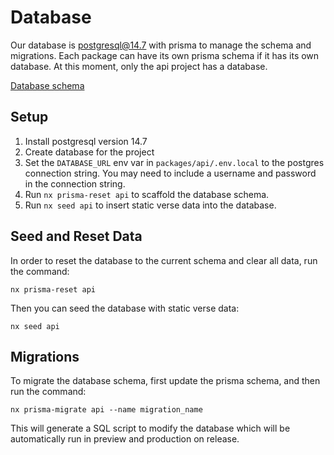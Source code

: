 # Database

Our database is postgresql@14.7 with prisma to manage the schema and migrations. Each package can have its own prisma schema if it has its own database. At this moment, only the api project has a database.

[Database schema](./../packages/api/prisma/schema.prisma)

## Setup

1. Install postgresql version 14.7
1. Create database for the project
1. Set the `DATABASE_URL` env var in `packages/api/.env.local` to the postgres connection string. You may need to include a username and password in the connection string.
1. Run `nx prisma-reset api` to scaffold the database schema.
1. Run `nx seed api` to insert static verse data into the database.

## Seed and Reset Data

In order to reset the database to the current schema and clear all data, run the command:

```
nx prisma-reset api
```

Then you can seed the database with static verse data:

```
nx seed api
```

## Migrations

To migrate the database schema, first update the prisma schema, and then run the command:

```
nx prisma-migrate api --name migration_name
```

This will generate a SQL script to modify the database which will be automatically run in preview and production on release.
